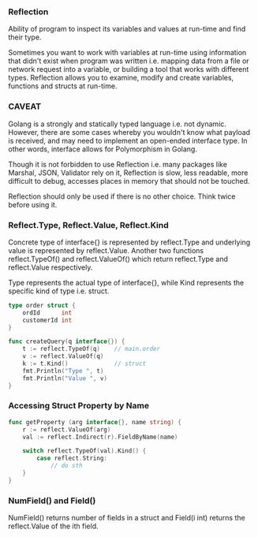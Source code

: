 ### Reflection

Ability of program to inspect its variables and values at run-time and find their type.

Sometimes you want to work with variables at run-time using information that didn't exist when program was written i.e. mapping data from a file or network request into a variable, or building a tool that works with different types. Reflection allows you to examine, modify and create variables, functions and structs at run-time.

### CAVEAT

Golang is a strongly and statically typed language i.e. not dynamic. However, there are some cases whereby you wouldn't know what payload is received, and may need to implement an open-ended interface type. In other words, interface allows for Polymorphism in Golang.

Though it is not forbidden to use Reflection i.e. many packages like Marshal, JSON, Validator rely on it, Reflection is slow, less readable, more difficult to debug, accesses places in memory that should not be touched.

Reflection should only be used if there is no other choice. Think twice before using it.

### Reflect.Type, Reflect.Value, Reflect.Kind

Concrete type of interface{} is represented by reflect.Type and underlying value is represented by reflect.Value. Another two functions reflect.TypeOf() and reflect.ValueOf() which return reflect.Type and reflect.Value respectively.

Type represents the actual type of interface{}, while Kind represents the specific kind of type i.e. struct.

```go
type order struct {
	ordId      int
	customerId int
}

func createQuery(q interface{}) {
    t := reflect.TypeOf(q)    // main.order
    v := reflect.ValueOf(q)
    k := t.Kind()             // struct
    fmt.Println("Type ", t)
    fmt.Println("Value ", v)
}
```

### Accessing Struct Property by Name

```go
func getProperty (arg interface{}, name string) {
    r := reflect.ValueOf(arg)
    val := reflect.Indirect(r).FieldByName(name)

    switch reflect.TypeOf(val).Kind() {
        case reflect.String:
            // do sth
    }
}
```

### NumField() and Field()

NumField() returns number of fields in a struct and Field(i int) returns the reflect.Value of the ith field.

